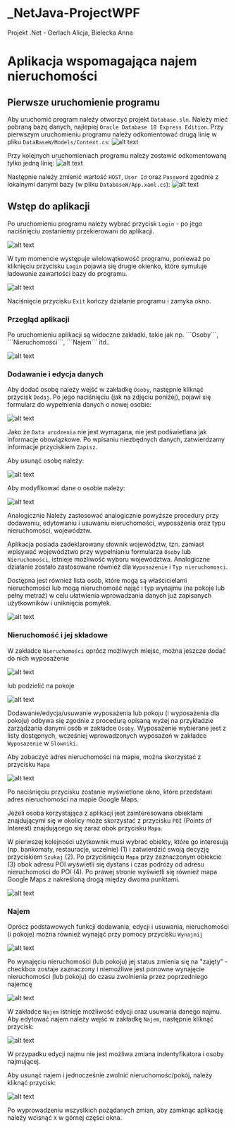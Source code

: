 # _NetJava-ProjectWPF
Projekt .Net - Gerlach Alicja, Bielecka Anna

<h1>Aplikacja wspomagająca najem nieruchomości</h1>

<h2>Pierwsze uruchomienie programu</h2>

Aby uruchomić program należy otworzyć projekt ```Database.sln```. Należy mieć pobraną bazę danych, najlepiej ```Oracle Database 18 Express Edition```. Przy pierwszym uruchomieniu programu należy odkomentować drugą linię w pliku ```DataBaseW/Models/Context.cs```:
![alt text](https://github.com/ABielecka/_NetJava-ProjectWPF/blob/master/screenshots/firstUncomment.PNG)

Przy kolejnych uruchomieniach programu należy zostawić odkomentowaną tylko jedną linię:
![alt text](https://github.com/ABielecka/_NetJava-ProjectWPF/blob/master/screenshots/secondUncomment.PNG)

Następnie należy zmienić wartość ```HOST```, ```User Id``` oraz ```Password``` zgodnie z lokalnymi danymi bazy (w pliku ```DatabaseW/App.xaml.cs```):
![alt text](https://github.com/ABielecka/_NetJava-ProjectWPF/blob/master/screenshots/changeConString.PNG)

<h2>Wstęp do aplikacji</h2>

Po uruchomieniu programu należy wybrać przycisk ```Login``` - po jego naciśnięciu zostaniemy przekierowani do aplikacji. 

![alt text](https://github.com/ABielecka/_NetJava-ProjectWPF/blob/master/screenshots/Login.png)

W tym momencie występuje wielowątkowość programu, ponieważ po kliknięciu przycisku ```Login``` pojawia się drugie okienko, które symuluje ładowanie zawartości bazy do programu.

![alt text](https://github.com/ABielecka/_NetJava-ProjectWPF/blob/master/screenshots/Loading.png)

Naciśnięcie przycisku ```Exit``` kończy działanie programu i zamyka okno.

<h3>Przegląd aplikacji</h3>
Po uruchomieniu aplikacji są widoczne zakładki, takie jak np. ```Osoby```, ```Nieruchomości```, ```Najem``` itd..

![alt text](https://github.com/ABielecka/_NetJava-ProjectWPF/blob/master/screenshots/Nawigacja.png)

<h3>Dodawanie i edycja danych</h3>

Aby dodać osobę należy wejść w zakładkę ```Osoby```, następnie kliknąć przycisk ```Dodaj```. Po jego naciśnięciu (jak na zdjęciu poniżej), pojawi się formularz do wypełnienia danych o nowej osobie:

![alt text](https://github.com/ABielecka/_NetJava-ProjectWPF/blob/master/screenshots/OsobaAdd.png)

Jako że ```Data urodzenia``` nie jest wymagana, nie jest podświetlana jak informacje obowiązkowe. Po wpisaniu niezbędnych danych, zatwierdzamy informacje przyciskiem ```Zapisz```.

Aby usunąć osobę należy: 

![alt text](https://github.com/ABielecka/_NetJava-ProjectWPF/blob/master/screenshots/OsobaDelete.png)

Aby modyfikować dane o osobie należy:

![alt text](https://github.com/ABielecka/_NetJava-ProjectWPF/blob/master/screenshots/OsobaEdit.png)

Analogicznie 
Należy zastosować analogicznie powyższe procedury przy dodawaniu, edytowaniu i usuwaniu nieruchomości, wyposażenia oraz typu nieruchomości, województw.

Aplikacja posiada zadeklarowany słownik województw, tzn. zamiast wpisywać województwo przy wypełnianiu formularza ```Osoby``` lub ```Nieruchomości```, istnieje możliwość wyboru województwa. Analogiczne działanie zostało zastosowane również dla ```Wyposażenie``` i ```Typ nieruchomosci```.

Dostępna jest również lista osób, które mogą są właścicielami nieruchomości lub mogą nieruchomość nająć i typ wynajmu (na pokoje lub pełny metraż) w celu ułatwienia wprowadzania danych już zapisanych użytkowników i uniknięcia pomyłek.

![alt text](https://github.com/ABielecka/_NetJava-ProjectWPF/blob/master/screenshots/Województwa.png)

<h3>Nieruchomość i jej składowe</h3>

W zakładce ```Nieruchomości``` oprócz możliwych miejsc, można jeszcze dodać do nich wyposażenie 

![alt text](https://github.com/ABielecka/_NetJava-ProjectWPF/blob/master/screenshots/NieruchomoscWyp.png)

lub podzielić na pokoje

![alt text](https://github.com/ABielecka/_NetJava-ProjectWPF/blob/master/screenshots/NieruchomoscPok.png)

Dodawanie/edycja/usuwanie wyposażenia lub pokoju (i wyposażenia dla pokoju) odbywa się zgodnie z procedurą opisaną wyżej na przykładzie zarządzania danymi osób w zakładce ```Osoby```. Wyposażenie wybierane jest z listy dostępnych, wcześniej wprowadzonych wyposażeń w zakładce ```Wyposazenie``` w ```Slowniki```.

Aby zobaczyć adres nieruchomości na mapie, można skorzystać z przycisku ```Mapa```

![alt text](https://github.com/ABielecka/_NetJava-ProjectWPF/blob/master/screenshots/Mapa.png)

Po naciśnięciu przycisku zostanie wyświetlone okno, które przedstawi adres nieruchomości na mapie Google Maps.

Jeżeli osoba korzystająca z aplikacji jest zainteresowana obiektami znajdującymi się w okolicy może skorzystać z przycisku ```POI``` (Points of Interest) znajdującego się zaraz obok przycisku ```Mapa```.

W pierwszej kolejności użytkownik musi wybrać obiekty, które go interesują (np. bankomaty, restauracje, uczelnie) (1) i zatwierdzić swoją decyzję przyciskiem ```Szukaj``` (2). Po przyciśnięciu ```Mapa``` przy zaznaczonym obiekcie (3) obok adresu POI wyświetli się dystans i czas podróży od adresu nieruchomości do POI (4). Po prawej stronie wyświetli się również mapa Google Maps z nakreśloną drogą między dwoma punktami.

![alt text](https://github.com/ABielecka/_NetJava-ProjectWPF/blob/master/screenshots/POI.png)

<h3>Najem</h3>

Oprócz podstawowych funkcji dodawania, edycji i usuwania, nieruchomości (i pokoje) można również wynająć przy pomocy przycisku ```Wynajmij```

![alt text](https://github.com/ABielecka/_NetJava-ProjectWPF/blob/master/screenshots/Najmij.png)

Po wynajęciu nieruchomości (lub pokoju) jej status zmienia się na "zajęty" - checkbox zostaje zaznaczony i niemożliwe jest ponowne wynajęcie nieruchomości (lub pokoju) do czasu zwolnienia przez poprzedniego najemcę

![alt text](https://github.com/ABielecka/_NetJava-ProjectWPF/blob/master/screenshots/Status.png)

W zakładce ```Najem``` istnieje możliwość edycji oraz usuwania danego najmu. Aby edytować najem należy wejść w zakładkę ```Najem```, następnie kliknąć przycisk:

![alt text](https://github.com/ABielecka/_NetJava-ProjectWPF/blob/master/screenshots/WynajmijEdit.png)

W przypadku edycji najmu nie jest możliwa zmiana indentyfikatora i osoby najmującej.

Aby usunąć najem i jednocześnie zwolnić nieruchomośc/pokój, należy kliknąć przycisk:

![alt text](https://github.com/ABielecka/_NetJava-ProjectWPF/blob/master/screenshots/UsunWynajem.png)

Po wyprowadzeniu wszystkich pożądanych zmian, aby zamknąc aplikację należy wcisnąć ```X``` w górnej części okna. 
